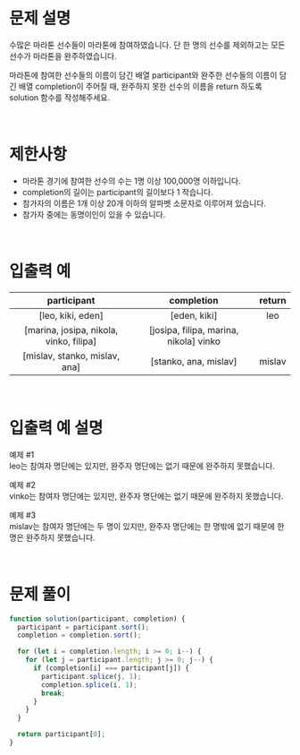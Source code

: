 # 문제 설명

수많은 마라톤 선수들이 마라톤에 참여하였습니다. 단 한 명의 선수를 제외하고는 모든 선수가 마라톤을 완주하였습니다.

마라톤에 참여한 선수들의 이름이 담긴 배열 participant와 완주한 선수들의 이름이 담긴 배열 completion이 주어질 때, 완주하지 못한 선수의 이름을 return 하도록 solution 함수를 작성해주세요.

<br />
 
# 제한사항
- 마라톤 경기에 참여한 선수의 수는 1명 이상 100,000명 이하입니다.
- completion의 길이는 participant의 길이보다 1 작습니다.
- 참가자의 이름은 1개 이상 20개 이하의 알파벳 소문자로 이루어져 있습니다.
- 참가자 중에는 동명이인이 있을 수 있습니다.

<br />
 
# 입출력 예
participant	|completion|	return
:-:|:-:|:-:
[leo, kiki, eden]|	[eden, kiki]|	leo
[marina, josipa, nikola, vinko, filipa]|	[josipa, filipa, marina, nikola]	vinko
[mislav, stanko, mislav, ana]	|[stanko, ana, mislav]	|mislav

<br />
 
# 입출력 예 설명

예제 #1 <Br/>
leo는 참여자 명단에는 있지만, 완주자 명단에는 없기 때문에 완주하지 못했습니다.

예제 #2 <Br/>
vinko는 참여자 명단에는 있지만, 완주자 명단에는 없기 때문에 완주하지 못했습니다.

예제 #3 <Br/>
mislav는 참여자 명단에는 두 명이 있지만, 완주자 명단에는 한 명밖에 없기 때문에 한명은 완주하지 못했습니다.

<Br/>

# 문제 풀이

```js
function solution(participant, completion) {
  participant = participant.sort();
  completion = completion.sort();

  for (let i = completion.length; i >= 0; i--) {
    for (let j = participant.length; j >= 0; j--) {
      if (completion[i] === participant[j]) {
        participant.splice(j, 1);
        completion.splice(i, 1);
        break;
      }
    }
  }

  return participant[0];
}
```
